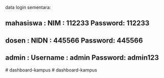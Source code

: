 data login sementara:

mahasiswa : NIM      : 112233    Password: 112233
----------------------------------------------------
dosen     : NIDN     : 445566    Password: 445566
----------------------------------------------------
admin     : Username : admin     Password: admin123
----------------------------------------------------
#   d a s h b o a r d - k a m p u s  
 #   d a s h b o a r d - k a m p u s  
 